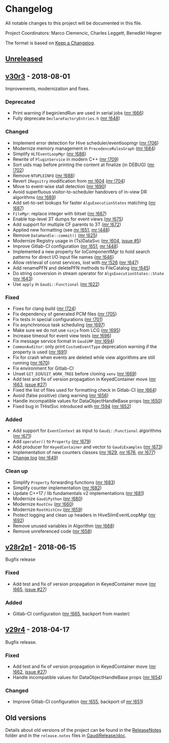 # Changelog
All notable changes to this project will be documented in this file.

Project Coordinators: Marco Clemencic, Charles Leggett, Benedikt Hegner

The format is based on [Keep a Changelog](http://keepachangelog.com/en/1.0.0/).

## [Unreleased][]

## [v30r3][] - 2018-08-01
Improvements, modernization and fixes.

### Deprecated
- Print warning if begin/endRun are used in serial jobs ([mr !666][])
- Fully deprecate `DeclareFactoryEntries.h` ([mr !648][])

### Changed
- Implement error detection for Hive scheduler/eventloopmgr ([mr !706][])
- Modernize memory management in `PrecedenceRulesGraph` ([mr !684][])
- Simplify `HLTEventLoopMgr` ([mr !686][])
- Rewrite of `PluginService` in modern C++ ([mr !709][])
- Sort uids map before printing the content at finalize (in DEBUG) ([mr !702][])
- Remove `NTUPLEINFO` ([mr !688][])
- Revert `IRegsitry` modification from [mr !604][] ([mr !704][])
- Move to event-wise stall detection ([mr !690][])
- Avoid superfluous visitor-to-scheduler handovers of in-view DR algorithms ([mr !689][])
- Add set-to-set lookups for faster `AlgsExecutionStates` matching ([mr !687][])
- `FileMgr`: replace integer with bitset ([mr !667][])
- Enable top-level 3T dumps for event views ([mr !675][])
- Add support for multiple CF parents to 3T ([mr !672][])
- Applied new formatting (see [mr !651][], [mr !448][])
- Remove `DataHandle::commit()` ([mr !625][])
- Modernize Registry usage in (Ts)DataSvc ([mr !604][], [issue #5][])
- Improve Gitlab-CI configuration ([mr !651][], [mr !448][])
- Implemented a new property for IoComponentMgr to hold search patterns for
  direct I/O input file names ([mr !646][])
- Allow retrieval of const services, lost with [mr !526][] ([mr !647][])
- Add renamePFN and deletePFN methods to FileCatalog ([mr !645][])
- Do string conversion in stream operator for `AlgsExecutionStates::State`
  ([mr !643][])
- Use `apply` in `Gaudi::Functional` ([mr !622][])

### Fixed
- Fixes for clang build ([mr !724][])
- Fix dependency of generated PCM files ([mr !705][])
- Fix tests in special configurations ([mr !701][])
- Fix asynchronous task scheduling ([mr !697][])
- Make sure we do not use `ninja` from LCG ([mr !695][])
- Increase timeout for event view tests ([mr !696][])
- Fix message service format in `GaudiMP` ([mr !694][])
- `CommonAuditor`: only print `CustomEventType` deprecation warning if the property is used ([mr !691][])
- Fix for crash when events are deleted while view algorithms are still running ([mr !670][])
- Fix environment for Gitlab-CI
- Unset `GIT_DIR`/`GIT_WORK_TREE` before cloning `xenv` ([mr !669][])
- Add test and fix of version propagation in KeyedContainer move ([mr !663][], [issue #27][])
- Fixed the list of files used for formatting check in Gitlab-CI ([mr !664][])
- Avoid (false positive) clang warning ([mr !656][])
- Handle incompatible values for DataObjectHandleBase props ([mr !650][])
- Fixed bug in THistSvc introduced with [mr !594][] ([mr !652][])

### Added
- Add support for `EventContext` as input to `Gaudi::Functional` algorithms ([mr !671][])
- Add `operator()` to `Property` ([mr !679][])
- Add producer for `KeyedContainer` and vector to `GaudiExamples` ([mr !673][])
- Implementation of new counters classes ([mr !629][], [mr !676][], [mr !677][])
- [Change log](CHANGELOG.md) ([mr !649][])

### Clean up
- Simplify `Property` forwarding functions ([mr !683][])
- Simplify counter implementation ([mr !682][])
- Update C++17 / lib fundamentals v2 implementations ([mr !681][])
- Modernize `GaudiPython` ([mr !680][])
- Modernize `RootCnv` ([mr !660][])
- Modernize `RootHistCnv` ([mr !659][])
- Protect logging and clean up headers in HiveSlimEventLoopMgr ([mr !692][])
- Remove unused variables in Algorithm ([mr !668][])
- Remove unreferenced code ([mr !658][])


## [v28r2p1][] - 2018-06-15
Bugfix release

### Fixed
- Add test and fix of version propagation in KeyedContainer move ([mr !665][], [issue #27][])

### Added
- Gitlab-CI configuration ([mr !665][], backport from master)


## [v29r4][] - 2018-04-17
Bugfix release.

### Fixed
- Add test and fix of version propagation in KeyedContainer move ([mr !662][], [issue #27][])
- Handle incompatible values for DataObjectHandleBase props ([mr !654][])

### Changed
- Improve Gitlab-CI configuration ([mr !655][], backport of [mr !651][])


## Old versions
Details about old versions of the project can be found in the
[ReleaseNotes](ReleaseNotes) folder and in the `release.notes` files in
[GaudiRelease/doc](GaudiRelease/doc).

[mr !724]: https://gitlab.cern.ch/gaudi/Gaudi/merge_requests/724
[mr !709]: https://gitlab.cern.ch/gaudi/Gaudi/merge_requests/709
[mr !706]: https://gitlab.cern.ch/gaudi/Gaudi/merge_requests/706
[mr !705]: https://gitlab.cern.ch/gaudi/Gaudi/merge_requests/705
[mr !704]: https://gitlab.cern.ch/gaudi/Gaudi/merge_requests/704
[mr !702]: https://gitlab.cern.ch/gaudi/Gaudi/merge_requests/702
[mr !701]: https://gitlab.cern.ch/gaudi/Gaudi/merge_requests/701
[mr !697]: https://gitlab.cern.ch/gaudi/Gaudi/merge_requests/697
[mr !696]: https://gitlab.cern.ch/gaudi/Gaudi/merge_requests/696
[mr !695]: https://gitlab.cern.ch/gaudi/Gaudi/merge_requests/695
[mr !694]: https://gitlab.cern.ch/gaudi/Gaudi/merge_requests/694
[mr !692]: https://gitlab.cern.ch/gaudi/Gaudi/merge_requests/692
[mr !691]: https://gitlab.cern.ch/gaudi/Gaudi/merge_requests/691
[mr !690]: https://gitlab.cern.ch/gaudi/Gaudi/merge_requests/690
[mr !689]: https://gitlab.cern.ch/gaudi/Gaudi/merge_requests/689
[mr !688]: https://gitlab.cern.ch/gaudi/Gaudi/merge_requests/688
[mr !687]: https://gitlab.cern.ch/gaudi/Gaudi/merge_requests/687
[mr !686]: https://gitlab.cern.ch/gaudi/Gaudi/merge_requests/686
[mr !684]: https://gitlab.cern.ch/gaudi/Gaudi/merge_requests/684
[mr !683]: https://gitlab.cern.ch/gaudi/Gaudi/merge_requests/683
[mr !682]: https://gitlab.cern.ch/gaudi/Gaudi/merge_requests/682
[mr !681]: https://gitlab.cern.ch/gaudi/Gaudi/merge_requests/681
[mr !680]: https://gitlab.cern.ch/gaudi/Gaudi/merge_requests/680
[mr !679]: https://gitlab.cern.ch/gaudi/Gaudi/merge_requests/679
[mr !677]: https://gitlab.cern.ch/gaudi/Gaudi/merge_requests/677
[mr !676]: https://gitlab.cern.ch/gaudi/Gaudi/merge_requests/676
[mr !675]: https://gitlab.cern.ch/gaudi/Gaudi/merge_requests/675
[mr !673]: https://gitlab.cern.ch/gaudi/Gaudi/merge_requests/673
[mr !672]: https://gitlab.cern.ch/gaudi/Gaudi/merge_requests/672
[mr !671]: https://gitlab.cern.ch/gaudi/Gaudi/merge_requests/671
[mr !670]: https://gitlab.cern.ch/gaudi/Gaudi/merge_requests/670
[mr !669]: https://gitlab.cern.ch/gaudi/Gaudi/merge_requests/669
[mr !668]: https://gitlab.cern.ch/gaudi/Gaudi/merge_requests/668
[mr !667]: https://gitlab.cern.ch/gaudi/Gaudi/merge_requests/667
[mr !666]: https://gitlab.cern.ch/gaudi/Gaudi/merge_requests/666
[mr !665]: https://gitlab.cern.ch/gaudi/Gaudi/merge_requests/665
[mr !664]: https://gitlab.cern.ch/gaudi/Gaudi/merge_requests/664
[mr !663]: https://gitlab.cern.ch/gaudi/Gaudi/merge_requests/663
[mr !662]: https://gitlab.cern.ch/gaudi/Gaudi/merge_requests/662
[mr !660]: https://gitlab.cern.ch/gaudi/Gaudi/merge_requests/660
[mr !659]: https://gitlab.cern.ch/gaudi/Gaudi/merge_requests/659
[mr !658]: https://gitlab.cern.ch/gaudi/Gaudi/merge_requests/658
[mr !656]: https://gitlab.cern.ch/gaudi/Gaudi/merge_requests/656
[mr !655]: https://gitlab.cern.ch/gaudi/Gaudi/merge_requests/655
[mr !654]: https://gitlab.cern.ch/gaudi/Gaudi/merge_requests/654
[mr !652]: https://gitlab.cern.ch/gaudi/Gaudi/merge_requests/652
[mr !651]: https://gitlab.cern.ch/gaudi/Gaudi/merge_requests/651
[mr !650]: https://gitlab.cern.ch/gaudi/Gaudi/merge_requests/650
[mr !649]: https://gitlab.cern.ch/gaudi/Gaudi/merge_requests/649
[mr !648]: https://gitlab.cern.ch/gaudi/Gaudi/merge_requests/648
[mr !647]: https://gitlab.cern.ch/gaudi/Gaudi/merge_requests/647
[mr !646]: https://gitlab.cern.ch/gaudi/Gaudi/merge_requests/646
[mr !645]: https://gitlab.cern.ch/gaudi/Gaudi/merge_requests/645
[mr !643]: https://gitlab.cern.ch/gaudi/Gaudi/merge_requests/643
[mr !629]: https://gitlab.cern.ch/gaudi/Gaudi/merge_requests/629
[mr !625]: https://gitlab.cern.ch/gaudi/Gaudi/merge_requests/625
[mr !622]: https://gitlab.cern.ch/gaudi/Gaudi/merge_requests/622
[mr !604]: https://gitlab.cern.ch/gaudi/Gaudi/merge_requests/604
[mr !594]: https://gitlab.cern.ch/gaudi/Gaudi/merge_requests/594
[mr !526]: https://gitlab.cern.ch/gaudi/Gaudi/merge_requests/526
[mr !448]: https://gitlab.cern.ch/gaudi/Gaudi/merge_requests/448

[issue #27]: https://gitlab.cern.ch/gaudi/Gaudi/issues/27
[issue #5]: https://gitlab.cern.ch/gaudi/Gaudi/issues/5

[Unreleased]: https://gitlab.cern.ch/gaudi/Gaudi/compare/v30r3...master
[v30r3]: https://gitlab.cern.ch/gaudi/Gaudi/compare/v30r2...v30r3
[v29r4]: https://gitlab.cern.ch/gaudi/Gaudi/compare/v29r3...v29r4
[v28r2p1]: https://gitlab.cern.ch/gaudi/Gaudi/compare/v28r2...v28r2p1
